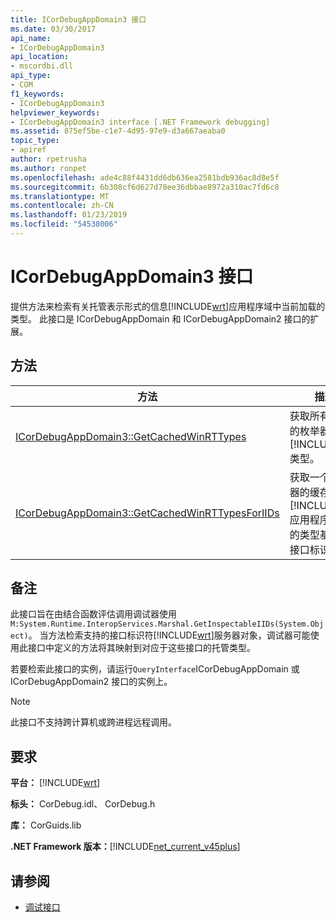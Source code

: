 ```yaml
---
title: ICorDebugAppDomain3 接口
ms.date: 03/30/2017
api_name:
- ICorDebugAppDomain3
api_location:
- mscordbi.dll
api_type:
- COM
f1_keywords:
- ICorDebugAppDomain3
helpviewer_keywords:
- ICorDebugAppDomain3 interface [.NET Framework debugging]
ms.assetid: 875ef5be-c1e7-4d95-97e9-d3a667aeaba0
topic_type:
- apiref
author: rpetrusha
ms.author: ronpet
ms.openlocfilehash: ade4c88f4431dd6db636ea2581bdb936ac8d8e5f
ms.sourcegitcommit: 6b308cf6d627d78ee36dbbae8972a310ac7fd6c8
ms.translationtype: MT
ms.contentlocale: zh-CN
ms.lasthandoff: 01/23/2019
ms.locfileid: "54538006"
---
```

# <a name="icordebugappdomain3-interface"></a>ICorDebugAppDomain3 接口
提供方法来检索有关托管表示形式的信息[!INCLUDE[wrt](../../../../includes/wrt-md.md)]应用程序域中当前加载的类型。 此接口是 ICorDebugAppDomain 和 ICorDebugAppDomain2 接口的扩展。  
  
## <a name="methods"></a>方法  
  
|方法|描述|  
|------------|-----------------|  
|[ICorDebugAppDomain3::GetCachedWinRTTypes](../../../../docs/framework/unmanaged-api/debugging/icordebugappdomain3-getcachedwinrttypes-method.md)|获取所有缓存的枚举器[!INCLUDE[wrt](../../../../includes/wrt-md.md)]类型。|  
|[ICorDebugAppDomain3::GetCachedWinRTTypesForIIDs](../../../../docs/framework/unmanaged-api/debugging/icordebugappdomain3-getcachedwinrttypesforiids-method.md)|获取一个枚举器的缓存[!INCLUDE[wrt](../../../../includes/wrt-md.md)]应用程序域中的类型基于其接口标识符。|  
  
## <a name="remarks"></a>备注  
 此接口旨在由结合函数评估调用调试器使用`M:System.Runtime.InteropServices.Marshal.GetInspectableIIDs(System.Object)`。 当方法检索支持的接口标识符[!INCLUDE[wrt](../../../../includes/wrt-md.md)]服务器对象，调试器可能使用此接口中定义的方法将其映射到对应于这些接口的托管类型。  
  
 若要检索此接口的实例，请运行`QueryInterface`ICorDebugAppDomain 或 ICorDebugAppDomain2 接口的实例上。  
  
> [!NOTE]
>  此接口不支持跨计算机或跨进程远程调用。  
  
## <a name="requirements"></a>要求  
 **平台：** [!INCLUDE[wrt](../../../../includes/wrt-md.md)]  
  
 **标头：** CorDebug.idl、 CorDebug.h  
  
 **库：** CorGuids.lib  
  
 **.NET Framework 版本：**[!INCLUDE[net_current_v45plus](../../../../includes/net-current-v45plus-md.md)]  
  
## <a name="see-also"></a>请参阅
- [调试接口](../../../../docs/framework/unmanaged-api/debugging/debugging-interfaces.md)
